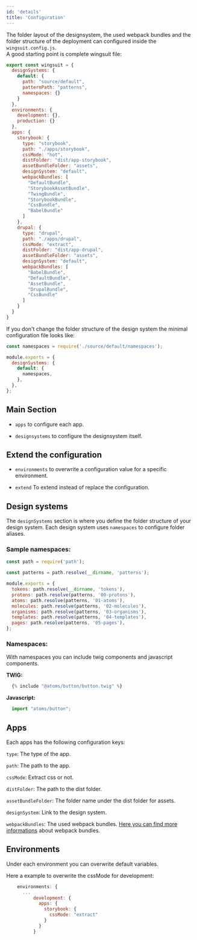 ```yaml
---
id: 'details'
title: 'Configuration'
---
```


The folder layout of the designsystem, the used webpack bundles and the folder structure of the deployment can configured inside the `wingsuit.config.js`.<br> 
A good starting point is complete wingsuit file:

```js
export const wingsuit = {
  designSystems: {
    default: {
      path: "source/default",
      patternPath: "patterns",
      namespaces: {}
    }
  },
  environments: {
    development: {},
    production: {}
  },
  apps: {
    storybook: {
      type: "storybook",
      path: "./apps/storybook",
      cssMode: "hot",
      distFolder: "dist/app-storybook",
      assetBundleFolder: "assets",
      designSystem: "default",
      webpackBundles: [
        "DefaultBundle",
        "StorybookAssetBundle",
        "TwingBundle",
        "StorybookBundle",
        "CssBundle",
        "BabelBundle"
      ]
    },
    drupal: {
      type: "drupal",
      path: "./apps/drupal",
      cssMode: "extract",
      distFolder: "dist/app-drupal",
      assetBundleFolder: "assets",
      designSystem: "default",
      webpackBundles: [
        "BabelBundle",
        "DefaultBundle",
        "AssetBundle",
        "DrupalBundle",
        "CssBundle"
      ]
    }
  }
}
```
If you don't change the folder structure of the design system the minimal configuration file looks like:
```js
const namespaces = require('./source/default/namespaces');

module.exports = {
  designSystems: {
    default: {
      namespaces,
    },
  },
};

```

## Main Section

* `apps` to configure each app. 

* `designsystems` to configure the designsystem itself.

## Extend the configuration

* `environments` to overwrite a configuration value for a specific environment.

* `extend` To extend instead of replace the configuration.

## Design systems
The `designSystems` section is where you define the folder structure of your design system. 
Each design system uses `namespaces` to configure folder aliases.
### Sample namespaces:
```js
const path = require('path');

const patterns = path.resolve(__dirname, 'patterns');

module.exports = {
  tokens: path.resolve(__dirname, 'tokens'),
  protons: path.resolve(patterns, '00-protons'),
  atoms: path.resolve(patterns, '01-atoms'),
  molecules: path.resolve(patterns, '02-molecules'),
  organisms: path.resolve(patterns, '03-organisms'),
  templates: path.resolve(patterns, '04-templates'),
  pages: path.resolve(patterns, '05-pages'),
};
```

### Namespaces:
With namespaces you can include twig components and javascript components.

<b>TWIG:</b>
```js
  {% include "@atoms/button/button.twig" %}
```

<b>Javascript:</b>
```js
  import "atoms/button";
```

## Apps
Each apps has the following configuration keys:

`type`: The type of the app.

`path`: The path to the app.

`cssMode`: Extract css or not.

`distFolder`: The path to the dist folder.

`assetBundleFolder`: The folder name under the dist folder for assets.

`designSystem`: Link to the design system.

`webpackBundles`: The used webpack bundles. [Here you can find more informations](../custom-webpack-config) about webpack bundles.


## Environments

Under each environment you can overwrite default variables.

Here a example to overwrite the cssMode for development:
```js
    environments: {
      ...
          development: {
            apps: {
              storybook: {
                cssMode: "extract"
              }
            }
          }
```
